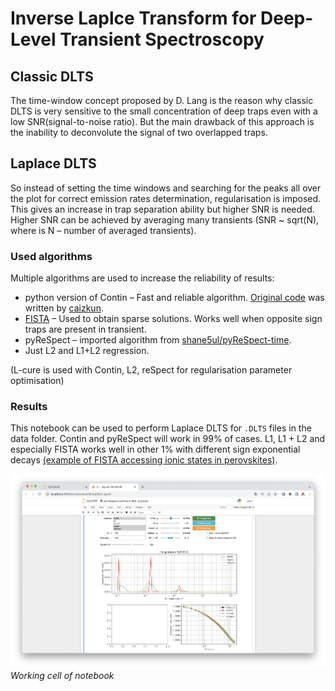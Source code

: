 # Inverse Laplce Transform for Deep-Level Transient Spectroscopy

## Classic DLTS
The time-window concept proposed by D. Lang is the reason why classic DLTS is very sensitive to the small concentration of deep traps even with a low SNR(signal-to-noise ratio). But the main drawback of this approach is the inability to deconvolute the signal of two overlapped traps. 

## Laplace DLTS
So instead of setting the time windows and searching for the peaks all over the plot for correct emission rates determination, regularisation is imposed. This gives an increase in trap separation ability but higher SNR is needed. Higher SNR can be achieved by averaging many transients (SNR ~ sqrt(N), where is N – number of averaged transients).

### Used algorithms
Multiple algorithms are used to increase the reliability of results:
* python version of Contin – Fast and reliable algorithm. [Original code](https://github.com/caizkun/pyilt) was written by [caizkun](https://github.com/caizkun). 
* [FISTA](https://github.com/JeanKossaifi/FISTA) – Used to obtain sparse solutions. Works well when opposite sign traps are present in transient. 
* pyReSpect – imported algorithm from [shane5ul/pyReSpect-time](https://github.com/shane5ul/pyReSpect-time).
* Just L2 and L1+L2 regression.

(L-cure is used with Contin, L2, reSpect for regularisation parameter optimisation)

### Results
This notebook can be used to perform Laplace DLTS for `.DLTS` files in the data folder. Contin and pyReSpect will work in 99% of cases. L1, L1 + L2 and especially FISTA works well in other 1% with different sign exponential decays [(example of FISTA accessing ionic states in perovskites)](https://doi.org/10.1103/PhysRevApplied.13.034018). 

![](screenshot.png)
*Working cell of notebook*
